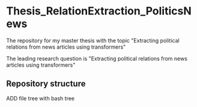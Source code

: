 # Thesis_RelationExtraction_PoliticsNews

The repository for my master thesis with the topic "Extracting political relations from news articles using transformers"

The leading research question is "Extracting political relations from news articles using transformers"


## Repository structure

ADD file tree with bash tree

